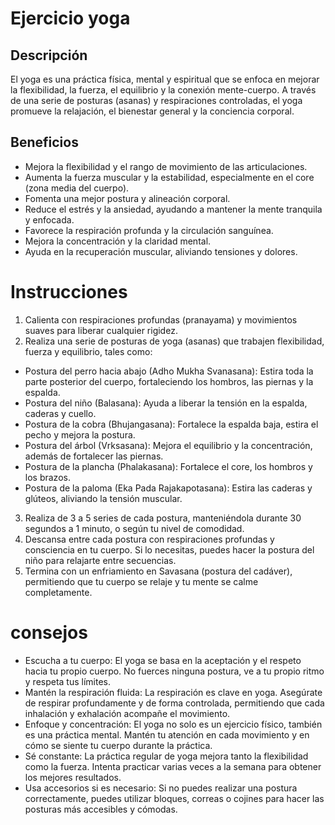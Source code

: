 # Ejercicio yoga

## Descripción 
El yoga es una práctica física, mental y espiritual que se enfoca en mejorar la flexibilidad, la fuerza, el equilibrio y la conexión mente-cuerpo. A través de una serie de posturas (asanas) y respiraciones controladas, el yoga promueve la relajación, el bienestar general y la conciencia corporal.

## Beneficios 
- Mejora la flexibilidad y el rango de movimiento de las articulaciones.
- Aumenta la fuerza muscular y la estabilidad, especialmente en el core (zona media del cuerpo).
- Fomenta una mejor postura y alineación corporal.
- Reduce el estrés y la ansiedad, ayudando a mantener la mente tranquila y enfocada.
- Favorece la respiración profunda y la circulación sanguínea.
- Mejora la concentración y la claridad mental.
- Ayuda en la recuperación muscular, aliviando tensiones y dolores.

# Instrucciones
1. Calienta con respiraciones profundas (pranayama) y movimientos suaves para liberar cualquier rigidez.
2. Realiza una serie de posturas de yoga (asanas) que trabajen flexibilidad, fuerza y equilibrio, tales como:
- Postura del perro hacia abajo (Adho Mukha Svanasana): Estira toda la parte posterior del cuerpo, fortaleciendo los hombros, las piernas y la espalda.
- Postura del niño (Balasana): Ayuda a liberar la tensión en la espalda, caderas y cuello.
- Postura de la cobra (Bhujangasana): Fortalece la espalda baja, estira el pecho y mejora la postura.
- Postura del árbol (Vrksasana): Mejora el equilibrio y la concentración, además de fortalecer las piernas.
- Postura de la plancha (Phalakasana): Fortalece el core, los hombros y los brazos.
- Postura de la paloma (Eka Pada Rajakapotasana): Estira las caderas y glúteos, aliviando la tensión muscular.
3. Realiza de 3 a 5 series de cada postura, manteniéndola durante 30 segundos a 1 minuto, o según tu nivel de comodidad.
4. Descansa entre cada postura con respiraciones profundas y consciencia en tu cuerpo. Si lo necesitas, puedes hacer la postura del niño para relajarte entre secuencias.
5. Termina con un enfriamiento en Savasana (postura del cadáver), permitiendo que tu cuerpo se relaje y tu mente se calme completamente.

# consejos
- Escucha a tu cuerpo: El yoga se basa en la aceptación y el respeto hacia tu propio cuerpo. No fuerces ninguna postura, ve a tu propio ritmo y respeta tus límites.
- Mantén la respiración fluida: La respiración es clave en yoga. Asegúrate de respirar profundamente y de forma controlada, permitiendo que cada inhalación y exhalación acompañe el movimiento.
- Enfoque y concentración: El yoga no solo es un ejercicio físico, también es una práctica mental. Mantén tu atención en cada movimiento y en cómo se siente tu cuerpo durante la práctica.
- Sé constante: La práctica regular de yoga mejora tanto la flexibilidad como la fuerza. Intenta practicar varias veces a la semana para obtener los mejores resultados.
- Usa accesorios si es necesario: Si no puedes realizar una postura correctamente, puedes utilizar bloques, correas o cojines para hacer las posturas más accesibles y cómodas.